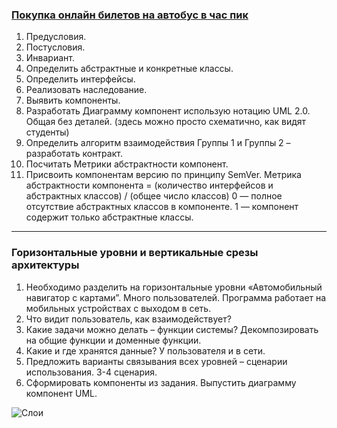 ### [Покупка онлайн билетов на автобус в час пик](https://github.com/ILYA-NASA/System_design/blob/main/Software_architecture/UML/components.drawio)
1. Предусловия.
2. Постусловия.
3. Инвариант.
4. Определить абстрактные и конкретные классы.
5. Определить интерфейсы.
6. Реализовать наследование.
7. Выявить компоненты.
8. Разработать Диаграмму компонент использую нотацию UML 2.0. Общая без деталей. (здесь можно просто схематично, как видят студенты)
9. Определить алгоритм взаимодействия Группы 1 и Группы 2 – разработать контракт.
10. Посчитать Метрики абстрактности компонент.
11. Присвоить компонентам версию по принципу SemVer.
Метрика абстрактности компонента = (количество интерфейсов и абстрактных классов) / (общее число классов)
0 — полное отсутствие абстрактных классов в компоненте.
1 — компонент содержит только абстрактные классы.

------------------------------

### Горизонтальные уровни и вертикальные срезы архитектуры
1. Необходимо разделить на горизонтальные уровни «Автомобильный навигатор с картами”. Много пользователей. Программа работает на мобильных устройствах с выходом в сеть.
2. Что видит пользователь, как взаимодействует?
3. Какие задачи можно делать – функции системы? Декомпозировать на общие функции и доменные функции.
4. Какие и где хранятся данные? У пользователя и в сети.
5. Предложить варианты связывания всех уровней – сценарии использования. 3-4 сценария.
6. Сформировать компоненты из задания. Выпустить диаграмму компонент UML.

![Слои](https://user-images.githubusercontent.com/99810114/213164022-a4ddddc7-f5a1-4b38-a724-69ab944c6303.jpg)
